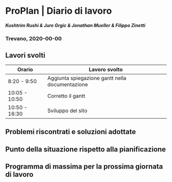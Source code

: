# ProPlan | Diario di lavoro
##### Kushtrim Rushi & Jure Grgic & Jonathan Mueller & Filippo Zinetti
### Trevano, 2020-00-00

## Lavori svolti

| Orario        | Lavoro svolto |
|---------------|---------------|
| 8:20 - 9:50   | Aggiunta spiegazione gantt nella documentazione |
| 10:05 - 10:50 | Corretto il gantt |
| 10:50 - 16:30 | Sviluppo del sito |

##  Problemi riscontrati e soluzioni adottate

##  Punto della situazione rispetto alla pianificazione

## Programma di massima per la prossima giornata di lavoro
